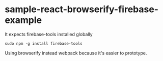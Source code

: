 # sample-react-browserify-firebase-example

It expects firebase-tools installed globally

`sudo npm -g install firebase-tools`

Using browserify instead webpack because it's easier to prototype.
